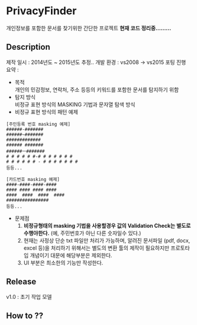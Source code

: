# PrivacyFinder
개인정보를 포함한 문서를 찾기위한 간단한 프로젝트
**현재 코드 정리중.........**

## Description
제작 일시 : 2014년도 ~ 2015년도 추정.. 
개발 환경 : vs2008 -> vs2015 포팅 진행</br>
요약 : 
* 목적</br>
  개인의 민감정보, 연락처, 주소 등등의 키워드를 포함한 문서를 탐지하기 위함
* 탐지 방식</br>
  비정규 표현 방식의 MASKING 기법과 문자열 탐색 방식
* 비정규 표현 방식의 패턴 예제</br>
```
[주민등록 번호 masking 예제]
######-#######
######~#######
#############
###### #######
######ㅡ#######
# # # # # #-# # # # # # #
# # # # # # - # # # # # # #
등등...

[카드번호 masking 예제]
####-####-####-####
#### #### #### ####
####  ####  ####  ####
################
등등...
````
* 문제점 </br>
  1. **비정규형태의 masking 기법을 사용할경우 값의 Validation Check는 별도로 수행야한다.** (예, 주민번호가 아닌 다른 숫자일수 있다.)
  2. 현재는 사정상 단순 txt 파일만 처리가 가능하며, 알려진 문서파일 (pdf, docx, excel 등)을 처리하기 위해서는 별도의 변환 툴의 제작이 필요하지만 프로토타입 개념이기 대문에 해당부분은 제외한다.
  3. UI 부분은 최소한의 기능만 작성한다.

## Release
v1.0 : 초기 작업 모델 </br>

## How to ??
